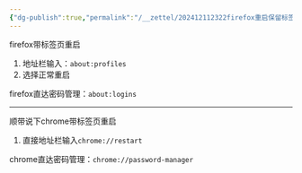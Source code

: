 ```yaml
---
{"dg-publish":true,"permalink":"/__zettel/202412112322firefox重启保留标签页/","title":202412112322,"tags":["firefox","trick","技巧"],"created":"2024-12-11T23:22:53+08:00"}
---
```



firefox带标签页重启

1. 地址栏输入：`about:profiles`
2. 选择正常重启

firefox直达密码管理：`about:logins`

---

顺带说下chrome带标签页重启

1. 直接地址栏输入`chrome://restart`

chrome直达密码管理：`chrome://password-manager`